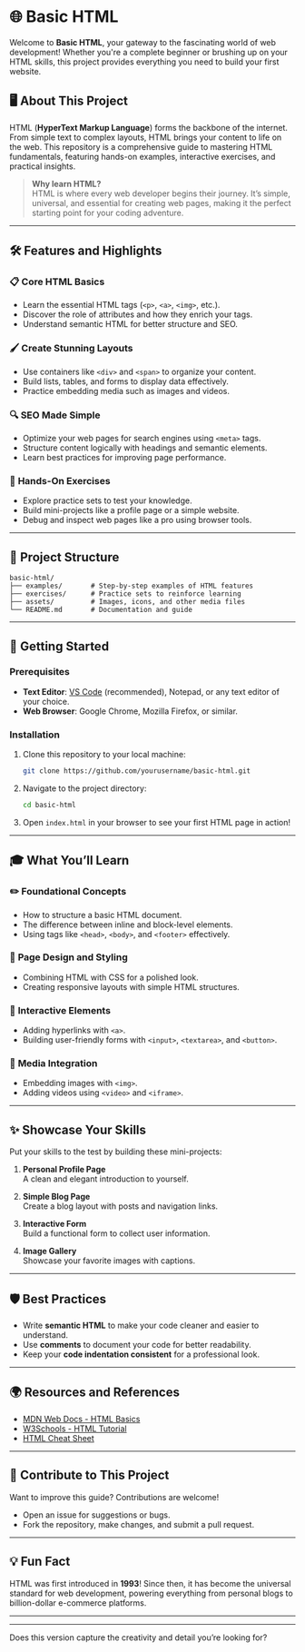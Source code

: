 # 🌐 Basic HTML

Welcome to **Basic HTML**, your gateway to the fascinating world of web development! Whether you're a complete beginner or brushing up on your HTML skills, this project provides everything you need to build your first website.

## 🖥️ About This Project

HTML (**HyperText Markup Language**) forms the backbone of the internet. From simple text to complex layouts, HTML brings your content to life on the web. This repository is a comprehensive guide to mastering HTML fundamentals, featuring hands-on examples, interactive exercises, and practical insights.

> **Why learn HTML?**  
> HTML is where every web developer begins their journey. It’s simple, universal, and essential for creating web pages, making it the perfect starting point for your coding adventure.

---

## 🛠️ Features and Highlights

### 📋 **Core HTML Basics**
- Learn the essential HTML tags (`<p>`, `<a>`, `<img>`, etc.).
- Discover the role of attributes and how they enrich your tags.
- Understand semantic HTML for better structure and SEO.

### 🖌️ **Create Stunning Layouts**
- Use containers like `<div>` and `<span>` to organize your content.
- Build lists, tables, and forms to display data effectively.
- Practice embedding media such as images and videos.

### 🔍 **SEO Made Simple**
- Optimize your web pages for search engines using `<meta>` tags.
- Structure content logically with headings and semantic elements.
- Learn best practices for improving page performance.

### 🌟 **Hands-On Exercises**
- Explore practice sets to test your knowledge.
- Build mini-projects like a profile page or a simple website.
- Debug and inspect web pages like a pro using browser tools.

---

## 📂 Project Structure

```
basic-html/
├── examples/       # Step-by-step examples of HTML features
├── exercises/      # Practice sets to reinforce learning
├── assets/         # Images, icons, and other media files
└── README.md       # Documentation and guide
```

---

## 🚀 Getting Started

### Prerequisites
- **Text Editor**: [VS Code](https://code.visualstudio.com/) (recommended), Notepad, or any text editor of your choice.
- **Web Browser**: Google Chrome, Mozilla Firefox, or similar.

### Installation
1. Clone this repository to your local machine:
   ```bash
   git clone https://github.com/yourusername/basic-html.git
   ```
2. Navigate to the project directory:
   ```bash
   cd basic-html
   ```
3. Open `index.html` in your browser to see your first HTML page in action!

---

## 🎓 What You’ll Learn

### ✏️ **Foundational Concepts**
- How to structure a basic HTML document.
- The difference between inline and block-level elements.
- Using tags like `<head>`, `<body>`, and `<footer>` effectively.

### 🎨 **Page Design and Styling**
- Combining HTML with CSS for a polished look.
- Creating responsive layouts with simple HTML structures.

### 🔗 **Interactive Elements**
- Adding hyperlinks with `<a>`.
- Building user-friendly forms with `<input>`, `<textarea>`, and `<button>`.

### 🎥 **Media Integration**
- Embedding images with `<img>`.
- Adding videos using `<video>` and `<iframe>`.

---

## ✨ Showcase Your Skills

Put your skills to the test by building these mini-projects:  
1. **Personal Profile Page**  
   A clean and elegant introduction to yourself.  

2. **Simple Blog Page**  
   Create a blog layout with posts and navigation links.

3. **Interactive Form**  
   Build a functional form to collect user information.

4. **Image Gallery**  
   Showcase your favorite images with captions.

---

## 🛡️ Best Practices

- Write **semantic HTML** to make your code cleaner and easier to understand.
- Use **comments** to document your code for better readability.
- Keep your **code indentation consistent** for a professional look.

---

## 🌍 Resources and References

- [MDN Web Docs - HTML Basics](https://developer.mozilla.org/en-US/docs/Learn/Getting_started_with_the_web/HTML_basics)
- [W3Schools - HTML Tutorial](https://www.w3schools.com/html/)
- [HTML Cheat Sheet](https://htmlcheatsheet.com/)

---

## 🤝 Contribute to This Project

Want to improve this guide? Contributions are welcome!  
- Open an issue for suggestions or bugs.
- Fork the repository, make changes, and submit a pull request.

---

## 💡 Fun Fact

HTML was first introduced in **1993**! Since then, it has become the universal standard for web development, powering everything from personal blogs to billion-dollar e-commerce platforms.

---



---

Does this version capture the creativity and detail you’re looking for?
